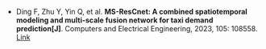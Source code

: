* Ding F, Zhu Y, Yin Q, et al. <b>MS-ResCnet: A combined spatiotemporal modeling and multi-scale fusion network for taxi demand prediction[J]</b>. Computers and Electrical Engineering, 2023, 105: 108558. [Link](https://www.sciencedirect.com/science/article/pii/S004579062200773X)
